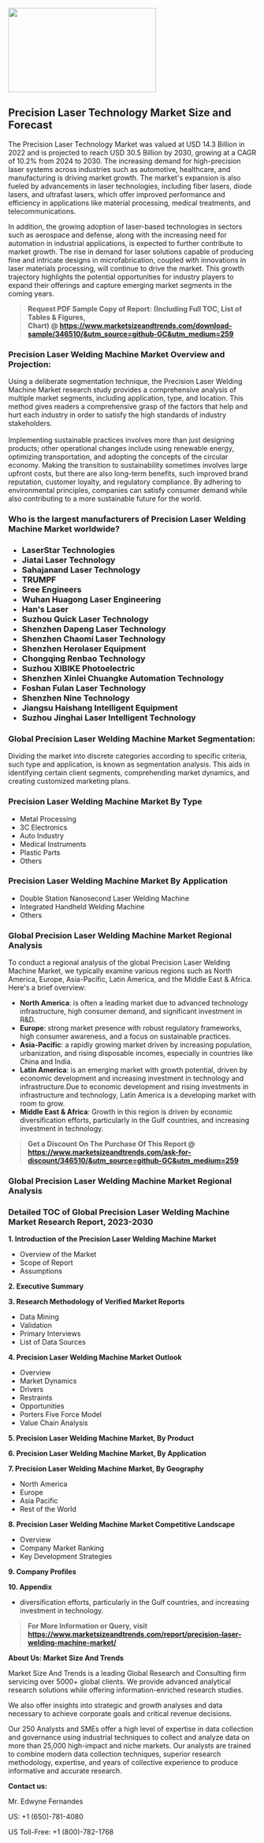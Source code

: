 <p><img class="alignnone size-medium wp-image-20088" src="https://ffe5etoiles.com/wp-content/uploads/2024/12/MST1-300x171.png" alt="" width="300" height="171" /></p><h2>Precision Laser Technology Market Size and Forecast</h2><p>The Precision Laser Technology Market was valued at USD 14.3 Billion in 2022 and is projected to reach USD 30.5 Billion by 2030, growing at a CAGR of 10.2% from 2024 to 2030. The increasing demand for high-precision laser systems across industries such as automotive, healthcare, and manufacturing is driving market growth. The market's expansion is also fueled by advancements in laser technologies, including fiber lasers, diode lasers, and ultrafast lasers, which offer improved performance and efficiency in applications like material processing, medical treatments, and telecommunications.</p><p>In addition, the growing adoption of laser-based technologies in sectors such as aerospace and defense, along with the increasing need for automation in industrial applications, is expected to further contribute to market growth. The rise in demand for laser solutions capable of producing fine and intricate designs in microfabrication, coupled with innovations in laser materials processing, will continue to drive the market. This growth trajectory highlights the potential opportunities for industry players to expand their offerings and capture emerging market segments in the coming years.</p></p><blockquote id="" class=""><strong>Request PDF Sample Copy of Report: (Including Full TOC, List of Tables &amp; Figures, Chart)&nbsp;@&nbsp;<strong><a href="https://www.marketsizeandtrends.com/download-sample/346510/&utm_source=github-GC&utm_medium=259" target="_blank">https://www.marketsizeandtrends.com/download-sample/346510/&utm_source=github-GC&utm_medium=259</a></strong></strong></blockquote><h3 id="" class="">Precision Laser Welding Machine Market&nbsp;Overview and Projection:</h3><p id="" class="">Using a deliberate segmentation technique, the Precision Laser Welding Machine Market research study provides a comprehensive analysis of multiple market segments, including application, type, and location. This method gives readers a comprehensive grasp of the factors that help and hurt each industry in order to satisfy the high standards of industry stakeholders. <br /> <br />Implementing sustainable practices involves more than just designing products; other operational changes include using renewable energy, optimizing transportation, and adopting the concepts of the circular economy. Making the transition to sustainability sometimes involves large upfront costs, but there are also long-term benefits, such improved brand reputation, customer loyalty, and regulatory compliance. By adhering to environmental principles, companies can satisfy consumer demand while also contributing to a more sustainable future for the world.</p><h3 id="" class="">Who is the largest manufacturers of&nbsp;Precision Laser Welding Machine Market worldwide?</h3><h3 class=""><p><ul><li>LaserStar Technologies </li><li> Jiatai Laser Technology </li><li> Sahajanand Laser Technology </li><li> TRUMPF </li><li> Sree Engineers </li><li> Wuhan Huagong Laser Engineering </li><li> Han's Laser </li><li> Suzhou Quick Laser Technology </li><li> Shenzhen Dapeng Laser Technology </li><li> Shenzhen Chaomi Laser Technology </li><li> Shenzhen Herolaser Equipment </li><li> Chongqing Renbao Technology </li><li> Suzhou XIBIKE Photoelectric </li><li> Shenzhen Xinlei Chuangke Automation Technology </li><li> Foshan Fulan Laser Technology </li><li> Shenzhen Nine Technology </li><li> Jiangsu Haishang Intelligent Equipment </li><li> Suzhou Jinghai Laser Intelligent Technology</li></ul></p></h3><h3 id="" class="">Global&nbsp;Precision Laser Welding Machine Market Segmentation:</h3><p id="" class="">Dividing the market into discrete categories according to specific criteria, such type and application, is known as segmentation analysis. This aids in identifying certain client segments, comprehending market dynamics, and creating customized marketing plans.</p><h3 id="" class="">Precision Laser Welding Machine Market&nbsp;By Type</h3><p><p><ul><li>Metal Processing</li><li> 3C Electronics</li><li> Auto Industry</li><li> Medical Instruments</li><li> Plastic Parts</li><li> Others</p></li></ul></p></p><h3 id="" class="">Precision Laser Welding Machine Market&nbsp;By Application</h3><p class=""><p><ul><li>Double Station Nanosecond Laser Welding Machine</li><li> Integrated Handheld Welding Machine</li><li> Others</li></ul></p></p><h3 id="" class="">Global Precision Laser Welding Machine Market Regional Analysis</h3><p id="" class="">To conduct a regional analysis of the global Precision Laser Welding Machine Market, we typically examine various regions such as North America, Europe, Asia-Pacific, Latin America, and the Middle East &amp; Africa. Here's a brief overview:</p><ul><li><strong>North America</strong>: is often a leading market due to advanced technology infrastructure, high consumer demand, and significant investment in R&amp;D.</li><li><strong>Europe</strong>: strong market presence with robust regulatory frameworks, high consumer awareness, and a focus on sustainable practices.</li><li><strong>Asia-Pacific</strong>: a rapidly growing market driven by increasing population, urbanization, and rising disposable incomes, especially in countries like China and India.</li><li><strong>Latin America</strong>: is an emerging market with growth potential, driven by economic development and increasing investment in technology and infrastructure.Due to economic development and rising investments in infrastructure and technology, Latin America is a developing market with room to grow.</li><li><strong>Middle East &amp; Africa</strong>: Growth in this region is driven by economic diversification efforts, particularly in the Gulf countries, and increasing investment in technology.</li></ul><blockquote id="" class=""><strong>Get a Discount On The Purchase Of This Report @ <strong><a href="https://www.marketsizeandtrends.com/ask-for-discount/346510/&utm_source=github-GC&utm_medium=259" target="_blank">https://www.marketsizeandtrends.com/ask-for-discount/346510/&utm_source=github-GC&utm_medium=259</a></strong></strong></blockquote><h3 id="" class="">Global Precision Laser Welding Machine Market Regional Analysis</h3><h3 id="" class="">Detailed TOC of Global Precision Laser Welding Machine Market Research Report, 2023-2030</h3><p id="" class=""><strong>1. Introduction of the Precision Laser Welding Machine Market</strong></p><ul><li>Overview of the Market</li><li>Scope of Report</li><li>Assumptions</li></ul><p id="" class=""><strong>2. Executive Summary</strong></p><p id="" class=""><strong>3. Research Methodology of Verified Market Reports</strong></p><ul><li>Data Mining</li><li>Validation</li><li>Primary Interviews</li><li>List of Data Sources</li></ul><p id="" class=""><strong>4. Precision Laser Welding Machine Market Outlook</strong></p><ul><li>Overview</li><li>Market Dynamics</li><li>Drivers</li><li>Restraints</li><li>Opportunities</li><li>Porters Five Force Model</li><li>Value Chain Analysis</li></ul><p id="" class=""><strong>5. Precision Laser Welding Machine Market, By Product</strong></p><p id="" class=""><strong>6. Precision Laser Welding Machine Market, By Application</strong></p><p id="" class=""><strong>7. Precision Laser Welding Machine Market, By Geography</strong></p><ul><li>North America</li><li>Europe</li><li>Asia Pacific</li><li>Rest of the World</li></ul><p id="" class=""><strong>8. Precision Laser Welding Machine Market Competitive Landscape</strong></p><ul><li>Overview</li><li>Company Market Ranking</li><li>Key Development Strategies</li></ul><p id="" class=""><strong>9. Company Profiles</strong></p><p id="" class=""><strong>10. Appendix</strong></p><ul><li>diversification efforts, particularly in the Gulf countries, and increasing investment in technology.</li></ul><blockquote id="" class=""><strong>For More Information or Query, visit <strong><strong><a href="https://www.marketsizeandtrends.com/report/precision-laser-welding-machine-market/" target="_blank">https://www.marketsizeandtrends.com/report/precision-laser-welding-machine-market/</a></strong></strong></strong></blockquote><p id="" class=""><strong>About Us: Market Size And Trends</strong></p><p id="" class="">Market Size And Trends is a leading Global Research and Consulting firm servicing over 5000+ global clients. We provide advanced analytical research solutions while offering information-enriched research studies.</p><p id="" class="">We also offer insights into strategic and growth analyses and data necessary to achieve corporate goals and critical revenue decisions.</p><p id="" class="">Our 250 Analysts and SMEs offer a high level of expertise in data collection and governance using industrial techniques to collect and analyze data on more than 25,000 high-impact and niche markets. Our analysts are trained to combine modern data collection techniques, superior research methodology, expertise, and years of collective experience to produce informative and accurate research.</p><p id="" class=""><strong>Contact us:</strong></p><p id="" class="">Mr. Edwyne Fernandes</p><p id="" class="">US: +1 (650)-781-4080</p><p id="" class="">US Toll-Free: +1 (800)-782-1768</p>
